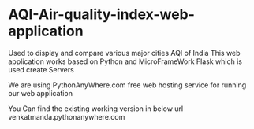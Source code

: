 # AQI-Air-quality-index-web-application
Used to display and compare various major cities AQI of India
This web application works based on Python and MicroFrameWork Flask which is used create Servers

We are using PythonAnyWhere.com free web hosting service for running our web application

You Can find the existing working version in below url
venkatmanda.pythonanywhere.com
